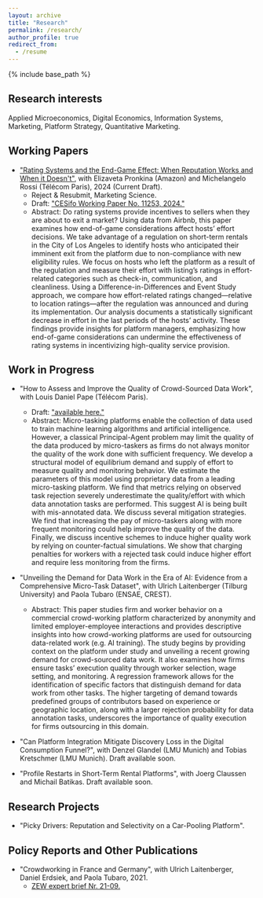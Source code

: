 ```yaml
---
layout: archive
title: "Research"
permalink: /research/
author_profile: true
redirect_from:
  - /resume
---
```


{% include base_path %}

Research interests
----- 
Applied Microeconomics, Digital Economics, Information Systems, Marketing, Platform Strategy, Quantitative Marketing.

Working Papers
----- 

* <a href="https://www.cesifo.org/en/publications/2024/working-paper/rating-systems-and-end-game-effect-when-reputation-works-and-when">"Rating Systems and the End-Game Effect: When Reputation Works and When it Doesn't"</a>, with Elizaveta Pronkina (Amazon) and Michelangelo Rossi (Télécom Paris), 2024 (Current Draft).
  * Reject & Resubmit, Marketing Science.
  * Draft: <a href="https://www.cesifo.org/en/publications/2024/working-paper/rating-systems-and-end-game-effect-when-reputation-works-and-when">"CESifo Working Paper No. 11253, 2024."</a>
  * Abstract: Do rating systems provide incentives to sellers when they are about to exit a market? Using data from Airbnb, this paper examines how end-of-game considerations affect hosts’ effort decisions. We take advantage of a regulation on short-term rentals in the City of Los Angeles to identify hosts who anticipated their imminent exit from the platform due to non-compliance with new eligibility rules. We focus on hosts who left the platform as a result of the regulation and measure their effort with listing’s ratings in effort-related categories such as check-in, communication, and cleanliness.
Using a Difference-in-Differences and Event Study approach, we compare how effort-related ratings changed—relative to location ratings—after the regulation was announced and during its implementation. Our analysis documents a statistically significant decrease in effort in the last periods of the hosts’ activity. These findings provide insights for platform managers, emphasizing how end-of-game considerations can undermine the effectiveness of rating systems in incentivizing high-quality service provision.

Work in Progress
-----

* "How to Assess and Improve the Quality of Crowd-Sourced Data Work", with Louis Daniel Pape (Télécom Paris).
  * Draft: <a href="https://www.dropbox.com/scl/fi/i0vmamm0uu8bray6utjmz/Quality_MW.pdf?rlkey=01j6c33ylpprjsdtu8z9ye4wa&dl=0">"available here."</a>
  * Abstract: Micro-tasking platforms enable the collection of data used to train machine learning algorithms and artificial intelligence. However, a classical Principal-Agent problem may limit the quality of the data produced by micro-taskers as firms do not always monitor the quality of the work done with sufficient frequency.
We develop a structural model of equilibrium demand and supply of effort to measure quality and monitoring behavior. We estimate the parameters of this model using proprietary data from a leading micro-tasking platform. We find that metrics relying on observed task rejection severely underestimate the quality/effort with which data annotation tasks are performed. This suggest AI is being built with mis-annotated data. We discuss several mitigation strategies. We find that increasing the pay of micro-taskers along with more frequent monitoring could help improve the quality of the data. Finally, we discuss incentive schemes to induce higher quality work by relying on counter-factual simulations. We show that charging penalties for workers with a rejected task could induce higher effort and require less monitoring from the firms.

* "Unveiling the Demand for Data Work in the Era of AI: Evidence from a Comprehensive Micro-Task Dataset", with Ulrich Laitenberger (Tilburg University) and Paola Tubaro (ENSAE, CREST).
  * Abstract: This paper studies firm and worker behavior on a commercial crowd-working platform characterized by anonymity and limited employer-employee interactions and provides descriptive insights into how crowd-working platforms are used for outsourcing data-related work (e.g. AI training). The study begins by providing context on the platform under study and unveiling a recent growing demand for crowd-sourced data work. It also examines how firms ensure tasks’ execution quality through worker selection, wage setting, and monitoring. A regression framework allows for the identification of specific factors that distinguish demand for data work from other tasks. The higher targeting of demand towards predefined groups of contributors based on experience or geographic location, along with a larger rejection probability for data annotation tasks, underscores the importance of quality execution for firms outsourcing in this domain.

  
* "Can Platform Integration Mitigate Discovery Loss in the Digital Consumption Funnel?", with Denzel Glandel (LMU Munich) and Tobias Kretschmer (LMU Munich). Draft available soon.

* "Profile Restarts in Short-Term Rental Platforms", with Joerg Claussen and Michail Batikas. Draft available soon.

Research Projects
-----
* "Picky Drivers: Reputation and Selectivity on a Car-Pooling Platform".


Policy Reports and Other Publications
-----
 
* "Crowdworking in France and Germany", with Ulrich Laitenberger, Daniel Erdsiek, and Paola Tubaro, 2021.
  * <a href="https://www.zew.de/publikationen/crowdworking-in-france-and-germany" target="_blank" rel="noopener noreferrer">ZEW expert brief Nr. 21-09. </a>      
